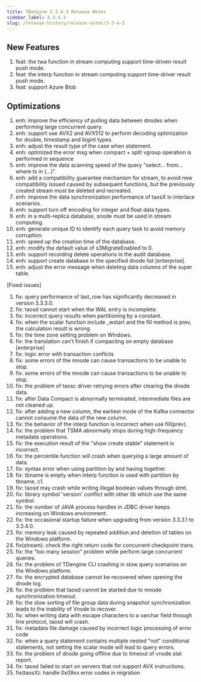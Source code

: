 ```yaml
---
title: TDengine 3.3.4.3 Release Notes
sidebar_label: 3.3.4.3
slug: /release-history/release-notes/3-3-4-3
---
```


## New Features

1. feat: the twa function in stream computing support time-driven result push mode.
1. feat: the interp function in stream computing support time-driver result push mode.
1. feat: support Azure Blob

## Optimizations

1. enh: improve the efficiency of pulling data between dnodes when performing large concurrent query.
1. enh: support use AVX2 and AVX512 to perform decoding optimization for double, timestamp and bigint types.
1. enh: adjust the result type of the case when statement.
1. enh: optimized the error msg when compact + split vgroup operation is performed in sequence
1. enh: improve the data scanning speed of the query "select... from... where ts in (...)".
1. enh: add a compatibility guarantee mechanism for stream, to avoid new compatibility issued caused by subsequent functions, but the previously created stream must be deleted and recreated.
1. enh: improve the data synchronization performance of taosX in interlace scenarios.
1. enh: support turn off encoding for integer and float data types.
1. enh: in a multi-replica database, snode must be used in stream computing.
1. enh: generate unique ID to identify each query task to avoid memory corruption.
1. enh: speed up the creation time of the database.
1. enh: modify the default value of s3MigrateEnabled to 0.
1. enh: support recording delete operations in the audit database.
1. enh: support create database in the specified dnode list [enterprise].
1. enh: adjust the error message when deleting data columns of the super table.

[Fixed issues]

1. fix: query performance of last_row has significantly decreased in version 3.3.3.0.
1. fix: taosd cannot start when the WAL entry is incomplete.
1. fix: incorrect query results when partitioning by a constant.
1. fix: when the scalar function include _wstart and the fill method is prev, the calculation result is wrong.
1. fix: the time zone setting problem on Windows.
1. fix: the translation can't finish if compacting on empty database [enterprise]
1. fix: logic error with transaction conflicts
1. fix: some errors of the mnode can cause transactions to be unable to stop.
1. fix: some errors of the mnode can cause transactions to be unable to stop.
1. fix: the problem of taosc driver retrying errors after clearing the dnode data.
1. fix: after Data Compact is abnormally terminated, intermediate files are not cleaned up.
1. fix: after adding a new column, the earliest mode of the Kafka connector cannot consume the data of the new column.
1. fix: the behavior of the interp function is incorrect when use fill(prev).
1. fix: the problem that TSMA abnormally stops during high-frequency metadata operations.
1. fix: the execution result of the "show create stable" statement is incorrect.
1. fix: the percentile function will crash when querying a large amount of data.
1. fix: syntax error when using partition by and having together.
1. fix: tbname is empty when interp function is used with partition by tbname, c1.
1. fix: taosd may crash while writing illegal boolean values through stmt.
1. fix: library symbol 'version' conflict with other lib which use the same symbol.
1. fix: the number of JAVA process handles in JDBC driver keeps increasing on Windows environment.
1. fix: the occasional startup failure when upgrading from version 3.3.3.1 to 3.3.4.0.
1. fix: memory leak caused by repeated addition and deletion of tables on the Windows platform.
1. fix(stream): check the right return code for concurrent checkpoint trans.
1. fix: the "too many session" problem while perform large concurrent queries.
2. fix: the problem of TDengine CLI crashing in slow query scenarios on the Windows platform.
3. fix: the encrypted database cannot be recovered when opening the dnode log.
4. fix: the problem that taosd cannot be started due to mnode synchronization timeout.
5. fix: the slow sorting of file group data during snapshot synchronization leads to the inability of Vnode to recover.
6. fix: when writing data with escape characters to a varchar field through line protocol, taosd will crash.
7. fix: metadata file damage caused by incorrect logic processing of error code
8. fix: when a query statement contains multiple nested "not" conditional statements, not setting the scalar mode will lead to query errors.
9. fix: the problem of dnode going offline due to timeout of vnode stat report.
10. fix: taosd failed to start on servers that not support AVX instructions.
11. fix(taosX): handle 0x09xx error codes in migration
